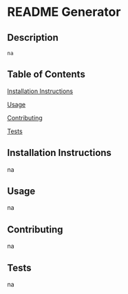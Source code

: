 # README Generator
    
## Description
    na
    
## Table of Contents
    
[Installation Instructions](#installation-instructions)
    
[Usage](#usage)
    
[Contributing](#contributing)
    
[Tests](#tests)
    
## Installation Instructions
    
na
    
## Usage
    
na
    
## Contributing
    
na
    
## Tests
    
na
